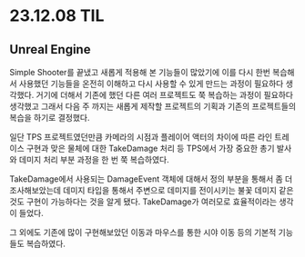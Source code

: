# 23.12.08 TIL

## Unreal Engine

Simple Shooter를 끝냈고 새롭게 적용해 본 기능들이 많았기에 이를 다시 한번 복습해서 사용했던 기능들을 온전히 이해하고 다시 사용할 수 있게 만드는 과정이 필요하다 생각했다.
거기에 더해서 기존에 했던 다른 여러 프로젝트도 쭉 복습하는 과정이 필요하다 생각했고 그래서 다음 주 까지는 새롭게 제작할 프로젝트의 기획과 기존의 프로젝트들의 복습을 하기로 결정했다.

일단 TPS 프로젝트였던만큼 카메라의 시점과 플레이어 액터의 차이에 따른 라인 트레이스 구현과 맞은 물체에 대한 TakeDamage 처리 등 TPS에서 가장 중요한 총기 발사와 데미지 처리 부분 과정을 한 번 쭉 복습하였다.

TakeDamage에서 사용되는 DamageEvent 객체에 대해서 정의 부분을 통해서 좀 더 조사해보았는데 데미지 타입을 통해서 주변으로 데미지를 전이시키는 불꽃 데미지 같은 것도 구현이 가능하다는 것을 알게 됐다. TakeDamage가 여러모로 효율적이라는 생각이 들었다.

그 외에도 기존에 많이 구현해보았던 이동과 마우스를 통한 시야 이동 등의 기본적 기능들도 복습하였다.

